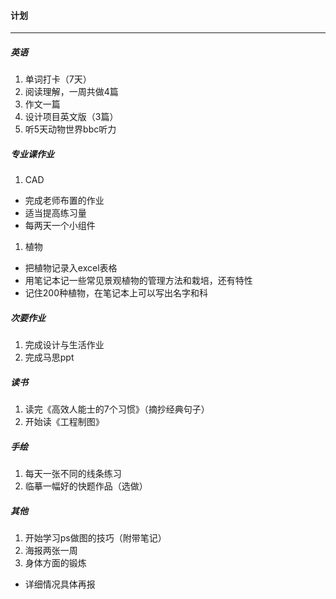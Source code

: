 #### 计划
---
##### 英语
1. 单词打卡（7天）
1. 阅读理解，一周共做4篇
1. 作文一篇
1. 设计项目英文版（3篇）
1. 听5天动物世界bbc听力

##### 专业课作业
1. CAD
  - 完成老师布置的作业
  - 适当提高练习量
  - 每两天一个小组件
1. 植物
  - 把植物记录入excel表格
  - 用笔记本记一些常见景观植物的管理方法和栽培，还有特性
  - 记住200种植物，在笔记本上可以写出名字和科

##### 次要作业
1. 完成设计与生活作业
1. 完成马思ppt

##### 读书
1. 读完《高效人能士的7个习惯》（摘抄经典句子）
2. 开始读《工程制图》

##### 手绘
1. 每天一张不同的线条练习
1. 临摹一幅好的快题作品（选做）

##### 其他
1. 开始学习ps做图的技巧（附带笔记）
2. 海报两张一周
3. 身体方面的锻炼
  - 详细情况具体再报
